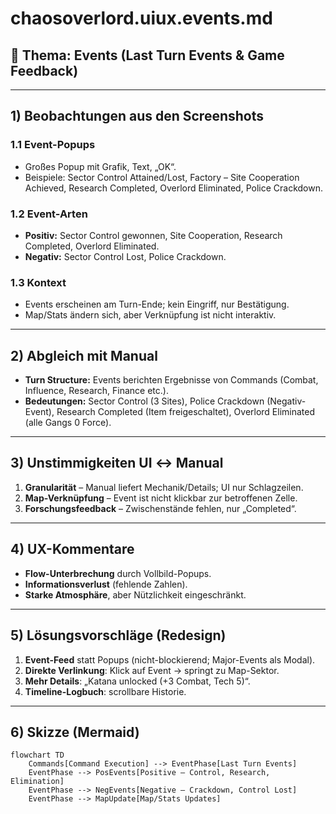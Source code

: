 # chaosoverlord.uiux.events.md

## 📌 Thema: Events (Last Turn Events & Game Feedback)

---

## 1) Beobachtungen aus den Screenshots

### 1.1 Event-Popups
- Großes Popup mit Grafik, Text, „OK“.
- Beispiele: Sector Control Attained/Lost, Factory – Site Cooperation Achieved, Research Completed, Overlord Eliminated, Police Crackdown.

### 1.2 Event-Arten
- **Positiv:** Sector Control gewonnen, Site Cooperation, Research Completed, Overlord Eliminated.
- **Negativ:** Sector Control Lost, Police Crackdown.

### 1.3 Kontext
- Events erscheinen am Turn-Ende; kein Eingriff, nur Bestätigung.
- Map/Stats ändern sich, aber Verknüpfung ist nicht interaktiv.

---

## 2) Abgleich mit Manual

- **Turn Structure:** Events berichten Ergebnisse von Commands (Combat, Influence, Research, Finance etc.).
- **Bedeutungen:** Sector Control (3 Sites), Police Crackdown (Negativ-Event), Research Completed (Item freigeschaltet), Overlord Eliminated (alle Gangs 0 Force).

---

## 3) Unstimmigkeiten UI ↔ Manual

1) **Granularität** – Manual liefert Mechanik/Details; UI nur Schlagzeilen.
2) **Map-Verknüpfung** – Event ist nicht klickbar zur betroffenen Zelle.
3) **Forschungsfeedback** – Zwischenstände fehlen, nur „Completed“.

---

## 4) UX-Kommentare
- **Flow-Unterbrechung** durch Vollbild-Popups.
- **Informationsverlust** (fehlende Zahlen).
- **Starke Atmosphäre**, aber Nützlichkeit eingeschränkt.

---

## 5) Lösungsvorschläge (Redesign)

1) **Event-Feed** statt Popups (nicht-blockierend; Major-Events als Modal).
2) **Direkte Verlinkung**: Klick auf Event → springt zu Map-Sektor.
3) **Mehr Details**: „Katana unlocked (+3 Combat, Tech 5)“.
4) **Timeline-Logbuch**: scrollbare Historie.

---

## 6) Skizze (Mermaid)

```mermaid
flowchart TD
    Commands[Command Execution] --> EventPhase[Last Turn Events]
    EventPhase --> PosEvents[Positive – Control, Research, Elimination]
    EventPhase --> NegEvents[Negative – Crackdown, Control Lost]
    EventPhase --> MapUpdate[Map/Stats Updates]
```
